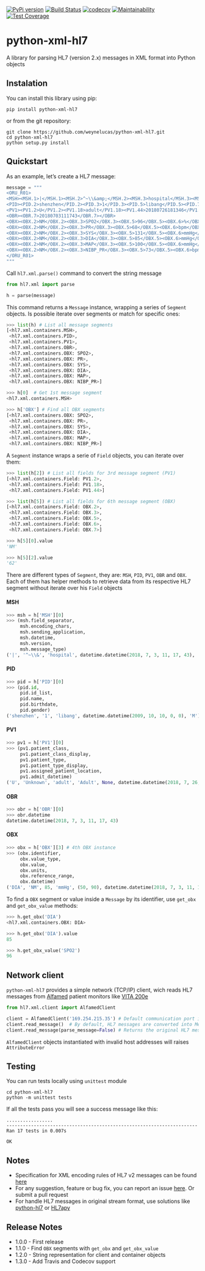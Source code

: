 [![PyPi version](https://img.shields.io/pypi/v/python-xml-hl7.svg)](https://pypi.python.org/pypi/python-xml-hl7) [![Build Status](https://travis-ci.org/weynelucas/python-xml-hl7.svg?branch=master)](https://travis-ci.org/weynelucas/python-xml-hl7) [![codecov](https://codecov.io/gh/weynelucas/python-xml-hl7/branch/master/graph/badge.svg)](https://codecov.io/gh/weynelucas/python-xml-hl7) [![Maintainability](https://api.codeclimate.com/v1/badges/92c5b46e2bde585a7282/maintainability)](https://codeclimate.com/github/weynelucas/python-xml-hl7/maintainability) [![Test Coverage](https://api.codeclimate.com/v1/badges/92c5b46e2bde585a7282/test_coverage)](https://codeclimate.com/github/weynelucas/python-xml-hl7/test_coverage)

# python-xml-hl7
A library for parsing HL7 (version 2.x) messages in XML format into Python objects


## Instalation

You can install this library using pip:
```
pip install python-xml-hl7
```

or from the git repository:
```
git clone https://github.com/weynelucas/python-xml-hl7.git
cd python-xml-hl7
python setup.py install
```

## Quickstart

As an example, let’s create a HL7 message:

```python
message = """
<ORU_R01>
<MSH><MSH.1>|</MSH.1><MSH.2>^~\\&amp;</MSH.2><MSH.3>hospital</MSH.3><MSH.7>20180703111743</MSH.7><MSH.9><MSH.9.1>ORU</MSH.9.1><MSH.9.2>R01</MSH.9.2></MSH.9><MSH.12>2.3.1</MSH.12></MSH>
<PID><PID.2>shenzhen</PID.2><PID.3>1</PID.3><PID.5>libang</PID.5><PID.7>20091010</PID.7><PID.8>M</PID.8></PID>
<PV1><PV1.2>U</PV1.2><PV1.18>adult</PV1.18><PV1.44>20180726181346</PV1.44></PV1>
<OBR><OBR.7>20180703111743</OBR.7></OBR>
<OBX><OBX.2>NM</OBX.2><OBX.3>SPO2</OBX.3><OBX.5>96</OBX.5><OBX.6>%</OBX.6><OBX.7>90-100</OBX.7></OBX>
<OBX><OBX.2>NM</OBX.2><OBX.3>PR</OBX.3><OBX.5>68</OBX.5><OBX.6>bpm</OBX.6><OBX.7>50-120</OBX.7></OBX>
<OBX><OBX.2>NM</OBX.2><OBX.3>SYS</OBX.3><OBX.5>131</OBX.5><OBX.6>mmHg</OBX.6><OBX.7>90-160</OBX.7><OBX.14>20180703111713</OBX.14></OBX>
<OBX><OBX.2>NM</OBX.2><OBX.3>DIA</OBX.3><OBX.5>85</OBX.5><OBX.6>mmHg</OBX.6><OBX.7>50-90</OBX.7><OBX.14>20180703111713</OBX.14></OBX>
<OBX><OBX.2>NM</OBX.2><OBX.3>MAP</OBX.3><OBX.5>100</OBX.5><OBX.6>mmHg</OBX.6><OBX.7>60-110</OBX.7><OBX.14>20180703111713</OBX.14></OBX>
<OBX><OBX.2>NM</OBX.2><OBX.3>NIBP_PR</OBX.3><OBX.5>73</OBX.5><OBX.6>bpm</OBX.6><OBX.7>50-120</OBX.7><OBX.14>20180703111713</OBX.14></OBX>
</ORU_R01>
"""
```

Call `hl7.xml.parse()` command to convert the string message

```python
from hl7.xml import parse

h = parse(message)
```

This command returns a `Message` instance, wrapping a series of `Segment` objects. Is possible iterate over segments or match for specific ones:

```python
>>> list(h) # List all message segments
[<hl7.xml.containers.MSH>,
 <hl7.xml.containers.PID>,
 <hl7.xml.containers.PV1>,
 <hl7.xml.containers.OBR>,
 <hl7.xml.containers.OBX: SPO2>,
 <hl7.xml.containers.OBX: PR>,
 <hl7.xml.containers.OBX: SYS>,
 <hl7.xml.containers.OBX: DIA>,
 <hl7.xml.containers.OBX: MAP>,
 <hl7.xml.containers.OBX: NIBP_PR>]

>>> h[0]  # Get 1st message segment
<hl7.xml.containers.MSH>

>>> h['OBX'] # Find all OBX segments
[<hl7.xml.containers.OBX: SPO2>,
 <hl7.xml.containers.OBX: PR>,
 <hl7.xml.containers.OBX: SYS>,
 <hl7.xml.containers.OBX: DIA>,
 <hl7.xml.containers.OBX: MAP>,
 <hl7.xml.containers.OBX: NIBP_PR>]
```

A `Segment` instance wraps a serie of `Field` objects, you can iterate over them:

```python
>>> list(h[2]) # List all fields for 3rd message segment (PV1)
[<hl7.xml.containers.Field: PV1.2>,
 <hl7.xml.containers.Field: PV1.18>,
 <hl7.xml.containers.Field: PV1.44>]

>>> list(h[5]) # List all fields for 6th message segment (OBX)
[<hl7.xml.containers.Field: OBX.2>,
 <hl7.xml.containers.Field: OBX.3>,
 <hl7.xml.containers.Field: OBX.5>,
 <hl7.xml.containers.Field: OBX.6>,
 <hl7.xml.containers.Field: OBX.7>]

>>> h[5][0].value
'NM'

>>> h[5][2].value
'62'
```

There are different types of `Segment`, they are: `MSH`, `PID`, `PV1`, `OBR` and `OBX`. Each of them has helper methods to retrieve data from its respective HL7 segment without iterate over his `Field` objects

#### MSH

```python
>>> msh = h['MSH'][0]
>>> (msh.field_separator,
     msh.encoding_chars,
     msh.sending_application,
     msh.datetime,
     msh.version,
     msh.message_type)
('|', '^~\\&', 'hospital', datetime.datetime(2018, 7, 3, 11, 17, 43), '2.3.1', ('ORU', 'R01'))
```

#### PID
``` python
>>> pid = h['PID'][0]
>>> (pid.id,
     pid.id_list,
     pid.name,
     pid.birthdate,
     pid.gender)
('shenzhen', '1', 'libang', datetime.datetime(2009, 10, 10, 0, 0), 'M')
```

#### PV1
```python
>>> pv1 = h['PV1'][0]
>>> (pv1.patient_class,
     pv1.patient_class_display,
     pv1.patient_type,
     pv1.patient_type_display,
     pv1.assigned_patient_location,
     pv1.admit_datetime)
('U', 'Unknown', 'adult', 'Adult', None, datetime.datetime(2018, 7, 26, 18, 13, 46))
```

#### OBR
```python
>>> obr = h['OBR'][0]
>>> obr.datetime
datetime.datetime(2018, 7, 3, 11, 17, 43)
```

#### OBX
```python
>>> obx = h['OBX'][3] # 4th OBX instance
>>> (obx.identifier,
     obx.value_type,
     obx.value,
     obx.units,
     obx.reference_range,
     obx.datetime)
('DIA', 'NM', 85, 'mmHg', (50, 90), datetime.datetime(2018, 7, 3, 11, 17, 13))
```

To find a `OBX` segment or value inside a `Message` by its identifier, use `get_obx` and `get_obx_value` methods:

```python
>>> h.get_obx('DIA')
<hl7.xml.containers.OBX: DIA>

>>> h.get_obx('DIA').value
85

>>> h.get_obx_value('SPO2')
96
```

## Network client
`python-xml-hl7` provides a simple network (TCP/IP) client, wich reads HL7 messages from [Alfamed](http://www.alfamed.com/) patient monitors like [VITA 200e](http://www.alfamed.com/monitor-multiparametro-vita-200.html)

```python
from hl7.xml.client import AlfamedClient

client = AlfamedClient('169.254.215.35') # Default communication port is 9100
client.read_message()  # By default, HL7 messages are converted into Message objects
client.read_message(parse_message=False) # Returns the original HL7 message as string
```

`AlfamedClient` objects instantiated with invalid host addresses will raises `AttributeError`

## Testing
You can run tests locally using `unittest` module

```
cd python-xml-hl7
python -m unittest tests
```

If all the tests pass you will see a success message like this:
```
.................
----------------------------------------------------------------------
Ran 17 tests in 0.007s

OK
```

## Notes

* Specification for XML encoding rules of HL7 v2 messages can be found [here](http://www.hl7.org/implement/standards/product_brief.cfm?product_id=83)
* For any suggestion, feature or bug fix, you can report an issue [here](https://github.com/weynelucas/python-xml-hl7/issues). Or submit a pull request
* For handle HL7 messages in original stream format, use solutions like [python-hl7](http://python-hl7.readthedocs.io/en/latest/) or [HL7apy](http://hl7apy.org/)

## Release Notes

* 1.0.0 - First release
* 1.1.0 - Find `OBX` segments with `get_obx` and `get_obx_value`
* 1.2.0 - String representation for client and container objects
* 1.3.0 - Add Travis and Codecov support
